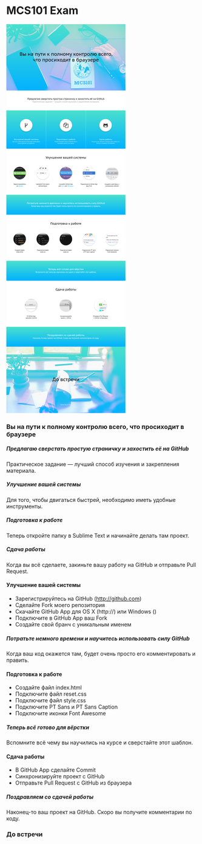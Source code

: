 MCS101 Exam
==================

![](REF/layout.jpg?raw=true)

### Вы на пути к полному контролю всего, что просиходит в браузере



##### Предлагаю сверстать простую страничку и захостить её на GitHub
Практическое задание — лучший способ изучения и закрепления материала.


##### Улучшение вашей системы
Для того, чтобы двигаться быстрей, необходимо иметь удобные инструменты.


##### Подготовка к работе
Теперь откройте папку в Sublime Text и начинайте делать там проект.



##### Сдача работы
Когда вы всё сделаете, закиньте вашу работу на GitHub и отправьте Pull Request.



#### Улучшение вашей системы
* Зарегистрируйтесь на GitHub (http://github.com)
* Сделайте Fork моего репозитория
* Скачайте GitHub App для OS X (http://) или Windows ()
* Подключите в GitHub App ваш Fork
* Создайте свой бранч с уникальным именем



##### Потратьте немного времени и научитесь использовать силу GitHub
Когда ваш код окажется там, будет очень просто его комментировать и править.



#### Подготовка к работе
* Создайте файл index.html
* Подключите файл reset.css
* Подключите файл style.css
* Подключите PT Sans и PT Sans Caption
* Подключите иконки Font Awesome



##### Теперь всё готово для вёрстки
Вспомните всё чему вы научились на курсе и сверстайте этот шаблон.



#### Сдача работы
* В GitHub App сделайте Commit
* Синхронизируйте проект с GitHub
* Отправьте Pull Request с GitHub из браузера



##### Поздравляем со сдачей работы
Наконец-то ваш проект на GitHub. Скоро вы получите комментарии по коду.



### До встречи
